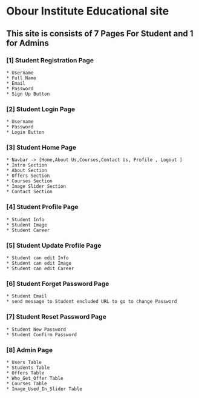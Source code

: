 # Obour Institute Educational site

## This site is consists of 7 Pages For Student and 1 for Admins 

### [1] Student Registration Page 
    * Username
    * Full Name 
    * Email 
    * Password 
    * Sign Up Button

### [2] Student Login Page 
    * Username 
    * Password 
    * Login Button
  
### [3] Student Home Page 
    * Navbar -> [Home,About Us,Courses,Contact Us, Profile , Logout ]
    * Intro Section 
    * About Section
    * Offers Section
    * Courses Section
    * Image Slider Section
    * Contact Section 
  
### [4] Student Profile Page
    * Student Info
    * Student Image 
    * Student Career 

### [5] Student Update Profile Page 
    * Student can edit Info
    * Student can edit Image 
    * Student can edit Career 

### [6] Student Forget Password Page 
    * Student Email 
    * send message to Student encluded URL to go to change Password
  
### [7] Student Reset Password Page 
    * Student New Password 
    * Student Confirm Password

### [8] Admin Page 
    * Users Table 
    * Students Table
    * Offers Table 
    * Who_Get_Offer Table
    * Courses Table 
    * Image_Used_In_Slider Table 
